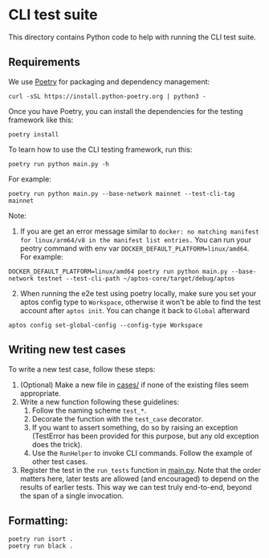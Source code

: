 # CLI test suite
This directory contains Python code to help with running the CLI test suite.

## Requirements
We use [Poetry](https://python-poetry.org/docs/#installation) for packaging and dependency management:

```
curl -sSL https://install.python-poetry.org | python3 -
```

Once you have Poetry, you can install the dependencies for the testing framework like this:
```
poetry install
```

To learn how to use the CLI testing framework, run this:
```
poetry run python main.py -h
```

For example:
```
poetry run python main.py --base-network mainnet --test-cli-tag mainnet
```

Note:

1. If you are get an error message similar to ``docker: no matching manifest for linux/arm64/v8 in the manifest list entries.`` You can run your peotry command with env var ``DOCKER_DEFAULT_PLATFORM=linux/amd64``. For example:
```
DOCKER_DEFAULT_PLATFORM=linux/amd64 poetry run python main.py --base-network testnet --test-cli-path ~/aptos-core/target/debug/aptos
```
2. When running the e2e test using poetry locally, make sure you set your aptos config type to ``Workspace``, otherwise it won't be able to find the test account after ``aptos init``. You can change it back to ``Global`` afterward
```
aptos config set-global-config --config-type Workspace
```



## Writing new test cases
To write a new test case, follow these steps:
1. (Optional) Make a new file in [cases/](cases/) if none of the existing files seem appropriate.
1. Write a new function following these guidelines:
    1. Follow the naming scheme `test_*`.
    1. Decorate the function with the `test_case` decorator.
    1. If you want to assert something, do so by raising an exception (TestError has been provided for this purpose, but any old exception does the trick).
    1. Use the `RunHelper` to invoke CLI commands. Follow the example of other test cases.
1. Register the test in the `run_tests` function in [main.py](main.py). Note that the order matters here, later tests are allowed (and encouraged) to depend on the results of earlier tests. This way we can test truly end-to-end, beyond the span of a single invocation.

## Formatting:
```
poetry run isort .
poetry run black .
```
